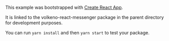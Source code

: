 This example was bootstrapped with [Create React App](https://github.com/facebook/create-react-app).

It is linked to the volkeno-react-messenger package in the parent directory for development purposes.

You can run `yarn install` and then `yarn start` to test your package.
